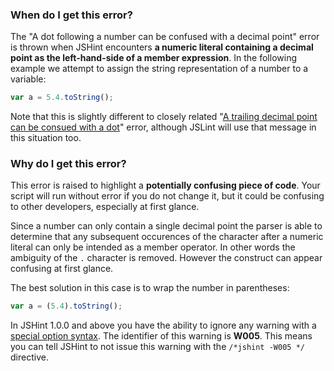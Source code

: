 <!---
{
    "titles": [
        "A dot following a number can be confused with a decimal point",
        "W005"
    ],
    "slugs": [
        "a-dot-following-a-number-can-be-confused-with-a-decimal-point",
        "w005"
    ],
    "linters": [
        "jshint"
    ],
    "author": "jallardice"
}
-->

### When do I get this error?

The "A dot following a number can be confused with a decimal point" error is
thrown when JSHint encounters **a numeric literal containing a decimal point as
the left-hand-side of a member expression**. In the following example we attempt
to assign the string representation of a number to a variable:

<!---
{
    "linter": "jshint"
}
-->
```javascript
var a = 5.4.toString();
```

Note that this is slightly different to closely related "[A trailing decimal
point can be consued with a dot][trailing]" error, although JSLint will use that
message in this situation too.

### Why do I get this error?

This error is raised to highlight a **potentially confusing piece of code**.
Your script will run without error if you do not change it, but it could be
confusing to other developers, especially at first glance.

Since a number can only contain a single decimal point the parser is able to
determine that any subsequent occurences of the character after a numeric
literal can only be intended as a member operator. In other words the ambiguity
of the `.` character is removed. However the construct can appear confusing at
first glance.

The best solution in this case is to wrap the number in parentheses:

<!---
{
    "linter": "jshint"
}
-->
```javascript
var a = (5.4).toString();
```

In JSHint 1.0.0 and above you have the ability to ignore any warning with a
[special option syntax][jshintopts]. The identifier of this
warning is **W005**. This means you can tell JSHint to not issue this warning
with the `/*jshint -W005 */` directive.

[trailing]: /a-trailing-decimal-point-can-be-confused-with-a-dot-a
[jshintopts]: http://jshint.com/docs/#options
